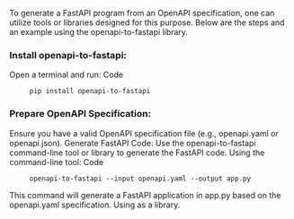 To generate a FastAPI program from an OpenAPI specification, one can utilize tools or libraries designed for this purpose. Below are the steps and an example using the openapi-to-fastapi library.

###  Install openapi-to-fastapi:
Open a terminal and run:
Code
```
     pip install openapi-to-fastapi
```

### Prepare OpenAPI Specification:

Ensure you have a valid OpenAPI specification file (e.g., openapi.yaml or openapi.json).
Generate FastAPI Code:
Use the openapi-to-fastapi command-line tool or library to generate the FastAPI code.
Using the command-line tool:
Code
```
     openapi-to-fastapi --input openapi.yaml --output app.py
```

This command will generate a FastAPI application in app.py based on the openapi.yaml specification. Using as a library.